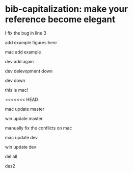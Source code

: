 # bib-capitalization: make your reference become elegant

I fix the bug in line 3

add example figures here

mac add example

dev add again

dev delevopment down

dev down

this is mac!

<<<<<<< HEAD

mac update master

win update master

manually fix the conflicts on mac


mac update dev

win update dev

del all

des2

